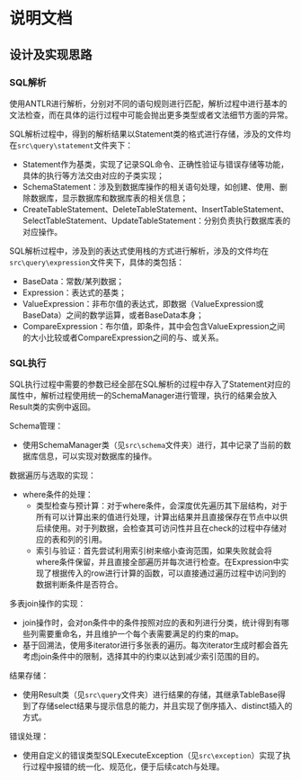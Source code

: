 # 说明文档
## 设计及实现思路
### SQL解析

使用ANTLR进行解析，分别对不同的语句规则进行匹配，解析过程中进行基本的文法检查，而在具体的运行过程中可能会抛出更多类型或者文法细节方面的异常。

SQL解析过程中，得到的解析结果以Statement类的格式进行存储，涉及的文件均在`src\query\statement`文件夹下：

- Statement作为基类，实现了记录SQL命令、正确性验证与错误存储等功能，具体的执行等方法交由对应的子类实现；
- SchemaStatement：涉及到数据库操作的相关语句处理，如创建、使用、删除数据库，显示数据库和数据库表的相关信息；
- CreateTableStatement、DeleteTableStatement、InsertTableStatement、SelectTableStatement、UpdateTableStatement：分别负责执行数据库表的对应操作。

SQL解析过程中，涉及到的表达式使用栈的方式进行解析，涉及的文件均在`src\query\expression`文件夹下，具体的类包括：

- BaseData：常数/某列数据；
- Expression：表达式的基类；
- ValueExpression：非布尔值的表达式，即数据（ValueExpression或BaseData）之间的数学运算，或者BaseData本身；
- CompareExpression：布尔值，即条件，其中会包含ValueExpression之间的大小比较或者CompareExpression之间的与、或关系。

### SQL执行

SQL执行过程中需要的参数已经全部在SQL解析的过程中存入了Statement对应的属性中，解析过程使用统一的SchemaManager进行管理，执行的结果会放入Result类的实例中返回。

Schema管理：

- 使用SchemaManager类（见`src\schema`文件夹）进行，其中记录了当前的数据库信息，可以实现对数据库的操作。

数据遍历与选取的实现：

- where条件的处理：
  - 类型检查与预计算：对于where条件，会深度优先遍历其下层结构，对于所有可以计算出来的值进行处理，计算出结果并且直接保存在节点中以供后续使用。对于列数据，会检查其可访问性并且在check的过程中存储对应的表和列的引用。
  - 索引与验证：首先尝试利用索引树来缩小查询范围，如果失败就会将where条件保留，并且直接全部遍历并每次进行检查。在Expression中实现了根据传入的row进行计算的函数，可以直接通过遍历过程中访问到的数据判断条件是否符合。

多表join操作的实现：

- join操作时，会对on条件中的条件按照对应的表和列进行分类，统计得到有哪些列需要重命名，并且维护一个每个表需要满足的约束的map。
- 基于回溯法，使用多iterator进行多张表的遍历。每次iterator生成时都会首先考虑join条件中的限制，选择其中的约束以达到减少索引范围的目的。

结果存储：

- 使用Result类（见`src\query`文件夹）进行结果的存储，其继承TableBase得到了存储select结果与提示信息的能力，并且实现了倒序插入、distinct插入的方式。

错误处理：

- 使用自定义的错误类型SQLExecuteException（见`src\exception`）实现了执行过程中报错的统一化、规范化，便于后续catch与处理。
